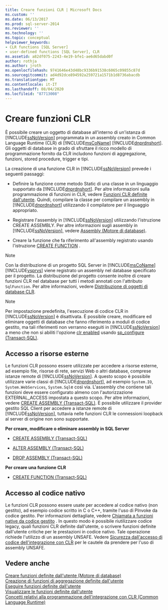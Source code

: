 ```yaml
---
title: Creare funzioni CLR | Microsoft Docs
ms.custom: ''
ms.date: 06/13/2017
ms.prod: sql-server-2014
ms.reviewer: ''
ms.technology: ''
ms.topic: conceptual
helpviewer_keywords:
- CLR functions [SQL Server]
- user-defined functions [SQL Server], CLR
ms.assetid: a82df075-2243-4e19-bfe1-ae6d65dabd0f
author: rothja
ms.author: jroth
ms.openlocfilehash: 9741646e43d48bc9336b91538c6065c09855c87d
ms.sourcegitcommit: ad4d92dce894592a259721a1571b1d8736abacdb
ms.translationtype: MT
ms.contentlocale: it-IT
ms.lasthandoff: 08/04/2020
ms.locfileid: "87713008"
---
```

# <a name="create-clr-functions"></a>Creare funzioni CLR
  È possibile creare un oggetto di database all'interno di un'istanza di [!INCLUDE[ssNoVersion](../../includes/ssnoversion-md.md)] programmata in un assembly creato in Common Language Runtime (CLR) di [!INCLUDE[msCoName](../../includes/msconame-md.md)] [!INCLUDE[dnprdnshort](../../includes/dnprdnshort-md.md)]. Gli oggetti di database in grado di sfruttare il ricco modello di programmazione fornito da CLR includono funzioni di aggregazione, funzioni, stored procedure, trigger e tipi.  
  
 La creazione di una funzione CLR in [!INCLUDE[ssNoVersion](../../includes/ssnoversion-md.md)] prevede i seguenti passaggi:  
  
-   Definire la funzione come metodo Static di una classe in un linguaggio supportato da [!INCLUDE[dnprdnshort](../../includes/dnprdnshort-md.md)]. Per altre informazioni sulla programmazione di funzioni in CLR, vedere [Funzioni CLR definite dall'utente](../clr-integration-database-objects-user-defined-functions/clr-user-defined-functions.md). Quindi, compilare la classe per compilare un assembly in [!INCLUDE[dnprdnshort](../../includes/dnprdnshort-md.md)] utilizzando il compilatore per il linguaggio appropriato.  
  
-   Registrare l'assembly in [!INCLUDE[ssNoVersion](../../includes/ssnoversion-md.md)] utilizzando l'istruzione CREATE ASSEMBLY. Per altre informazioni sugli assembly in [!INCLUDE[ssNoVersion](../../includes/ssnoversion-md.md)], vedere [Assembly &#40;Motore di database&#41;](../clr-integration/assemblies-database-engine.md).  
  
-   Creare la funzione che fa riferimento all'assembly registrato usando l'istruzione [CREATE FUNCTION](/sql/t-sql/statements/create-function-transact-sql) .  
  
> [!NOTE]  
>  Con la distribuzione di un progetto SQL Server in [!INCLUDE[msCoName](../../includes/msconame-md.md)][!INCLUDE[vsprvs](../../includes/vsprvs-md.md)] viene registrato un assembly nel database specificato per il progetto. La distribuzione del progetto consente inoltre di creare funzioni CLR nel database per tutti i metodi annotati con l'attributo `SqlFunction`. Per altre informazioni, vedere [Distribuzione di oggetti di database CLR](../clr-integration/deploying-clr-database-objects.md).  
  
> [!NOTE]  
>  Per impostazione predefinita, l'esecuzione di codice CLR in [!INCLUDE[ssNoVersion](../../includes/ssnoversion-md.md)] è disattivata. È possibile creare, modificare ed eliminare oggetti di database che fanno riferimento a moduli di codice gestito, ma tali riferimenti non verranno eseguiti in [!INCLUDE[ssNoVersion](../../includes/ssnoversion-md.md)] a meno che non si abiliti l'opzione [clr enabled](../../database-engine/configure-windows/clr-enabled-server-configuration-option.md) usando [sp_configure (Transact-SQL)](/sql/relational-databases/system-stored-procedures/sp-configure-transact-sql).  
  
## <a name="accessing-external-resources"></a>Accesso a risorse esterne  
 Le funzioni CLR possono essere utilizzate per accedere a risorse esterne, ad esempio file, risorse di rete, servizi Web o altri database, comprese istanze remote di [!INCLUDE[ssNoVersion](../../includes/ssnoversion-md.md)]. A questo scopo è possibile utilizzare varie classi di [!INCLUDE[dnprdnshort](../../includes/dnprdnshort-md.md)], ad esempio `System.IO`, `System.WebServices`, `System.Sql`e così via. L'assembly che contiene tali funzioni deve essere configurato almeno con l'autorizzazione EXTERNAL_ACCESS impostata a questo scopo. Per altre informazioni, vedere [CREATE ASSEMBLY &#40;Transact-SQL&#41;](/sql/t-sql/statements/create-assembly-transact-sql). È possibile utilizzare il provider gestito SQL Client per accedere a istanze remote di [!INCLUDE[ssNoVersion](../../includes/ssnoversion-md.md)], tuttavia nelle funzioni CLR le connessioni loopback al server di origine non sono supportate.  
  
 **Per creare, modificare o eliminare assembly in SQL Server**  
  
-   [CREATE ASSEMBLY &#40;Transact-SQL&#41;](/sql/t-sql/statements/create-assembly-transact-sql)  
  
-   [ALTER ASSEMBLY &#40;Transact-SQL&#41;](/sql/t-sql/statements/alter-assembly-transact-sql)  
  
-   [DROP ASSEMBLY &#40;Transact-SQL&#41;](/sql/t-sql/statements/drop-assembly-transact-sql)  
  
 **Per creare una funzione CLR**  
  
-   [CREATE FUNCTION &#40;Transact-SQL&#41;](/sql/t-sql/statements/create-function-transact-sql)  
  
## <a name="accessing-native-code"></a>Accesso al codice nativo  
 Le funzioni CLR possono essere usate per accedere al codice nativo (non gestito), ad esempio codice scritto in C o C++, tramite l'uso di PInvoke da codice gestito. Per informazioni dettagliate, vedere [Chiamata a funzioni native da codice gestito](https://go.microsoft.com/fwlink/?LinkID=181929) . In questo modo è possibile riutilizzare codice legacy, quali funzioni CLR definite dall'utente, o scrivere funzioni definite dall'utente critiche per le prestazioni in codice nativo. Tale operazione richiede l'utilizzo di un assembly UNSAFE. Vedere [Sicurezza dall'accesso di codice dell'integrazione con CLR](../clr-integration/security/clr-integration-code-access-security.md) per le cautele da prendere per l'uso di assembly UNSAFE.  
  
## <a name="see-also"></a>Vedere anche  
 [Creare funzioni definite dall'utente &#40;Motore di database&#41;](create-user-defined-functions-database-engine.md)   
 [Creazione di funzioni di aggregazione definite dall'utente](create-user-defined-aggregates.md)   
 [Eseguire funzioni definite dall'utente](execute-user-defined-functions.md)   
 [Visualizzare le funzioni definite dall'utente](view-user-defined-functions.md)   
 [Concetti relativi alla programmazione dell'integrazione con CLR &#40;Common Language Runtime&#41;](../clr-integration/common-language-runtime-clr-integration-programming-concepts.md)  
  
  
